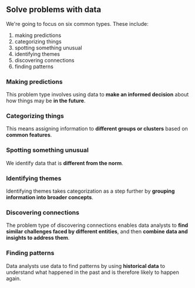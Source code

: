 ## Solve problems with data

We're going to focus on six common types. These include:

1. making predictions
2. categorizing things
3. spotting something unusual
4. identifying themes
5. discovering connections
6. finding patterns

### Making predictions

This problem type involves using data to **make an informed decision** about how things may be **in the future**.

### Categorizing things

This means assigning information to **different groups or clusters** based on **common features**.

### Spotting something unusual

We identify data that is **different from the norm**.

### Identifying themes

Identifying themes takes categorization as a step further by **grouping information into broader concepts**.

### Discovering connections

The problem type of discovering connections enables data analysts to **find similar challenges faced by different entities**, and then **combine data and insights to address them**.

### Finding patterns

Data analysts use data to find patterns by using **historical data** to understand what happened in the past and is therefore likely to happen again.
